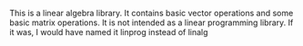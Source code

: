 This is a linear algebra library. It contains basic vector operations and some basic matrix operations.
It is not intended as a linear programming library. If it was, I would have named it linprog instead of linalg
